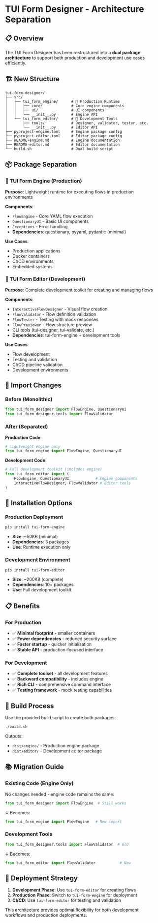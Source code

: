 # TUI Form Designer - Architecture Separation

## 📋 Overview

The TUI Form Designer has been restructured into a **dual package architecture** to support both production and development use cases efficiently.

## 🏗️ New Structure

```
tui-form-designer/
├── src/
│   ├── tui_form_engine/      # 🔧 Production Runtime
│   │   ├── core/             # Core engine components
│   │   ├── ui/               # UI components
│   │   └── __init__.py       # Engine API
│   └── tui_form_editor/      # 🎨 Development Tools
│       ├── tools/            # Designer, validator, tester, etc.
│       └── __init__.py       # Editor API
├── pyproject-engine.toml     # Engine package config
├── pyproject-editor.toml     # Editor package config
├── README-engine.md          # Engine documentation
├── README-editor.md          # Editor documentation
└── build.sh                  # Dual build script
```

## 📦 Package Separation

### 🔧 TUI Form Engine (Production)
**Purpose**: Lightweight runtime for executing flows in production environments

**Components**:
- `FlowEngine` - Core YAML flow execution
- `QuestionaryUI` - Basic UI components  
- `Exceptions` - Error handling
- **Dependencies**: questionary, pyyaml, pydantic (minimal)

**Use Cases**:
- Production applications
- Docker containers
- CI/CD environments
- Embedded systems

### 🎨 TUI Form Editor (Development)
**Purpose**: Complete development toolkit for creating and managing flows

**Components**:
- `InteractiveFlowDesigner` - Visual flow creation
- `FlowValidator` - Flow definition validation
- `FlowTester` - Testing with mock responses
- `FlowPreviewer` - Flow structure preview
- CLI tools (tui-designer, tui-validate, etc.)
- **Dependencies**: tui-form-engine + development tools

**Use Cases**:
- Flow development
- Testing and validation
- CI/CD pipeline validation
- Development environments

## 🔄 Import Changes

### Before (Monolithic)
```python
from tui_form_designer import FlowEngine, QuestionaryUI
from tui_form_designer.tools import FlowValidator
```

### After (Separated)

**Production Code**:
```python
# Lightweight engine only
from tui_form_engine import FlowEngine, QuestionaryUI
```

**Development Code**:
```python
# Full development toolkit (includes engine)
from tui_form_editor import (
    FlowEngine, QuestionaryUI,           # Engine components
    InteractiveFlowDesigner, FlowValidator # Editor tools
)
```

## 🚀 Installation Options

### Production Deployment
```bash
pip install tui-form-engine
```
- **Size**: ~50KB (minimal)
- **Dependencies**: 3 packages
- **Use**: Runtime execution only

### Development Environment  
```bash
pip install tui-form-editor
```
- **Size**: ~200KB (complete)
- **Dependencies**: 10+ packages
- **Use**: Full development toolkit

## 📋 Benefits

### For Production
- ✅ **Minimal footprint** - smaller containers
- ✅ **Fewer dependencies** - reduced security surface
- ✅ **Faster startup** - quicker initialization
- ✅ **Stable API** - production-focused interface

### For Development
- ✅ **Complete toolset** - all development features
- ✅ **Backward compatibility** - includes engine
- ✅ **Rich CLI** - comprehensive command interface
- ✅ **Testing framework** - mock testing capabilities

## 🔧 Build Process

Use the provided build script to create both packages:

```bash
./build.sh
```

Outputs:
- `dist/engine/` - Production engine package
- `dist/editor/` - Development editor package

## 📚 Migration Guide

### Existing Code (Engine Only)
No changes needed - engine code remains the same:
```python
from tui_form_designer import FlowEngine  # Still works
```
↓ Becomes:
```python
from tui_form_engine import FlowEngine   # New import
```

### Development Tools
```python
from tui_form_designer.tools import FlowValidator  # Old
```
↓ Becomes:
```python
from tui_form_editor import FlowValidator           # New
```

## 🎯 Deployment Strategy

1. **Development Phase**: Use `tui-form-editor` for creating flows
2. **Production Phase**: Switch to `tui-form-engine` for deployment
3. **CI/CD**: Use `tui-form-editor` for testing and validation

This architecture provides optimal flexibility for both development workflows and production deployments.